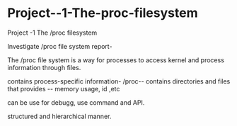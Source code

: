 # Project--1-The-proc-filesystem
Project -1 The /proc filesystem



Investigate /proc file system report-

The /proc file system is a way for processes to access kernel and process information through files.

contains process-specific information-  /proc--  contains directories and files that provides -- memory usage, id ,etc

can be use for debugg, use command and API.

 structured and hierarchical manner.
 
 
 

